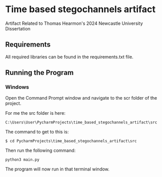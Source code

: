 # Time based stegochannels artifact
Artifact Related to Thomas Hearmon's 2024 Newcastle University Dissertation

## Requirements
All required libraries can be found in the requirements.txt file.

## Running the Program
### Windows
Open the Command Prompt window and navigate to the scr folder of the project.

For me the src folder is here:
```
C:\Users\User\PycharmProjects\time_based_stegochannels_artifact\src
```
The command to get to this is:
```
$ cd PycharmProjects\time_based_stegochannels_artifact\src
```
Then run the following command:
```
python3 main.py
```
The program will now run in that terminal window.
